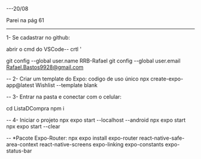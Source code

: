 ---20/08

Parei na pág 61


-----------------
1- Se cadastrar no github: 
 
 abrir o cmd do VSCode--
crtl '

git config --global user.name RRB-Rafael
git config --global user.email Rafael.Bastos9928@gmail.com

--
2- Criar um template do Expo: 
codigo de uso único
npx create-expo-app@latest Wishlist --template blank 

--
3- Entrar na pasta e conectar com o celular:

cd ListaDCompra
npm i

--
4- Iniciar o projeto
npx expo start --localhost --android
npx expo start
npx expo start --clear

--
*Pacote Expo-Router:
npx expo install expo-router react-native-safe-area-context react-native-screens expo-linking expo-constants expo-status-bar